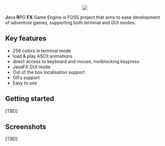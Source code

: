 <p align="center"><img src="https://www.stagl.cz/imageHosting/jrfx/logo.png" /></p>

**J**ava **R**PG **FX** Game Engine is FOSS project that aims to ease development of adventure games, supporting both terminal and GUI modes.

## Key features
- 256 colors in terminal mode
- load & play ASCII animations
- direct access to keyboard and mouse, nonblocking keypress
- JavaFX GUI mode
- Out of the box localisation support
- GIFs support
- Easy to use

## Getting started

[TBD]

## Screenshots

[TBD]
